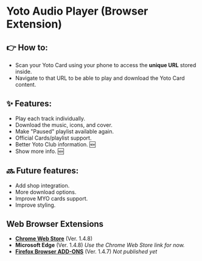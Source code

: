 # Yoto Audio Player (Browser Extension)

## 👉 **How to:**
- Scan your Yoto Card using your phone to access the **unique URL** stored inside.
- Navigate to that URL to be able to play and download the Yoto Card content.

## ✨ **Features:**
- Play each track individually.
- Download the music, icons, and cover.
- Make "Paused" playlist available again.
- Official Cards/playlist support.
- Better Yoto Club information. 🆕
- Show more info. 🆕

## 🔜 **Future features:**
- Add shop integration.
- More download options.
- Improve MYO cards support.
- Improve styling.

## Web Browser Extensions
- **[Chrome Web Store](https://chromewebstore.google.com/detail/yoto-audio-player/ndmodaehbkhkcmpmplnlijknkcppllfn)** (Ver. 1.4.8)
- **Microsoft Edge** (Ver. 1.4.8) *Use the Chrome Web Store link for now.*
- **[Firefox Browser ADD-ONS](https://addons.mozilla.org/es/firefox/addon/yoto-audio-player/)** (Ver. 1.4.7) *Not published yet*
